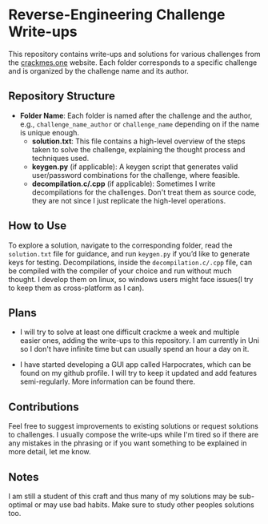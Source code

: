 # Reverse-Engineering Challenge Write-ups

This repository contains write-ups and solutions for various challenges from the [crackmes.one](https://crackmes.one/) website. Each folder corresponds to a specific challenge and is organized by the challenge name and its author.

## Repository Structure

- **Folder Name**: Each folder is named after the challenge and the author, e.g., `challenge_name_author` or `challenge_name` depending on if the name is unique enough.
  - **solution.txt**: This file contains a high-level overview of the steps taken to solve the challenge, explaining the thought process and techniques used.
  - **keygen.py** (if applicable): A keygen script that generates valid user/password combinations for the challenge, where feasible.
  - **decompilation.c/.cpp** (if applicable): Sometimes I write decompilations for the challenges. Don't treat them as source code, they are not since I just replicate the high-level operations.

## How to Use

To explore a solution, navigate to the corresponding folder, read the `solution.txt` file for guidance, and run `keygen.py` if you’d like to generate keys for testing. Decompilations, inside the `decompilation.c/.cpp` file, can be compiled with the compiler of your choice and run without much thought. I develop them on linux, so windows users might face issues(I try to keep them as cross-platform as I can).

## Plans 
- I will try to solve at least one difficult crackme a week and multiple easier ones, adding the write-ups to this repository. I am currently in Uni so I don't have infinite time but can usually spend an hour a day on it. 

- I have started developing a GUI app called Harpocrates, which can be found on my github profile. I will try to keep it updated and add features semi-regularly. More information can be found there.

## Contributions

Feel free to suggest improvements to existing solutions or request solutions to challenges. I usually compose the write-ups while I'm tired so if there are any mistakes in the phrasing or if you want something to be explained in more detail, let me know. 


## Notes
I am still a student of this craft and thus many of my solutions may be sub-optimal or may use bad habits. Make sure to study other peoples solutions too. 
